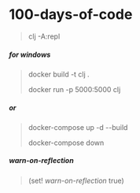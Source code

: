 # 100-days-of-code

> clj -A:repl

##### for windows
> docker build -t clj .
>
> docker run -p 5000:5000 clj

##### or
> docker-compose up -d --build
>
> docker-compose down


##### warn-on-reflection
> (set! *warn-on-reflection* true)
>